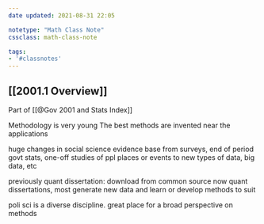 ```yaml
---
date updated: 2021-08-31 22:05

notetype: "Math Class Note"
cssclass: math-class-note

tags: 
- '#classnotes'
---
```


## [[2001.1 Overview]]
Part of [[@Gov 2001 and Stats Index]]


Methodology is very young 
The best methods are invented near the applications

huge changes in social science evidence base
from surveys, end of period govt stats, one-off studies of ppl places or events
to new types of data, big data, etc

previously quant dissertation: download from common source
now quant dissertations, most generate new data and learn or develop methods to suit

poli sci is a diverse discipline. great place for a broad perspective on methods



